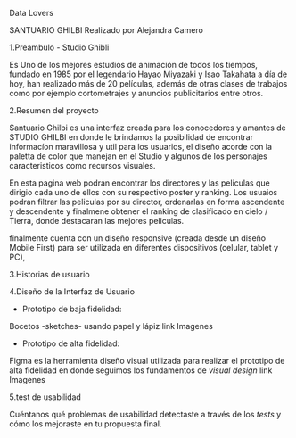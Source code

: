 Data Lovers

SANTUARIO GHILBI
Realizado por Alejandra Camero


1.Preambulo - Studio Ghibli

Es Uno de los mejores estudios de animación de todos los tiempos, fundado en 1985  por el legendario Hayao Miyazaki y Isao Takahata a día de hoy, han realizado más de 20 películas, además de otras clases de trabajos como por ejemplo cortometrajes y anuncios publicitarios entre otros.

2.Resumen del proyecto

Santuario Ghilbi es una interfaz creada para los conocedores y amantes  de STUDIO GHILBI en donde le brindamos  la posibilidad de encontrar informacíon maravillosa y util para los usuarios, el  diseño acorde con la paletta de color que manejan en el Studio y algunos de los personajes caracteristicos como recursos visuales.

En esta pagina web podran encontrar los  directores y las peliculas que dirigio cada uno de ellos con su respectivo poster y ranking.
Los usuaios podran filtrar las peliculas por su director, ordenarlas en forma ascendente y descendente y finalmene obtener el ranking de clasificado en cielo / Tierra, donde destacaran las mejores peliculas.

finalmente cuenta con un diseño  responsive  (creada desde  un diseño Mobile First)  para ser utilizada en diferentes dispositivos (celular, tablet y PC),

3.Historias de usuario


4.Diseño de la Interfaz de Usuario

- Prototipo de baja fidelidad:

 Bocetos -sketches- usando papel y lápiz
 link Imagenes

- Prototipo de alta fidelidad:

Figma es la herramienta diseño visual utilizada para realizar el prototipo de alta fidelidad en donde seguimos los fundamentos de _visual design_
link Imagenes

5.test de usabilidad

 Cuéntanos
qué problemas de usabilidad detectaste a través de los _tests_ y cómo los
mejoraste en tu propuesta final.

